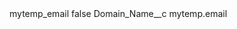<?xml version="1.0" encoding="UTF-8"?>
<CustomMetadata xmlns="http://soap.sforce.com/2006/04/metadata" xmlns:xsi="http://www.w3.org/2001/XMLSchema-instance" xmlns:xsd="http://www.w3.org/2001/XMLSchema">
    <label>mytemp_email</label>
    <protected>false</protected>
    <values>
        <field>Domain_Name__c</field>
        <value xsi:type="xsd:string">mytemp.email</value>
    </values>
</CustomMetadata>
